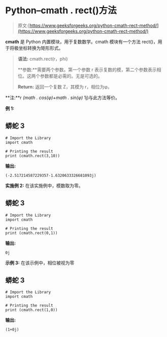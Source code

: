 # Python–cmath . rect()方法

> 原文:[https://www.geeksforgeeks.org/python-cmath-rect-method/](https://www.geeksforgeeks.org/python-cmath-rect-method/)

**cmath** 是 Python 内置模块，用于复数数学。cmath 模块有一个方法 rect()，用于将极坐标转换为矩形形式。

> **语法:** cmath.rect(r，phi)
> 
> **参数:**需要两个参数。第一个参数 r 表示复数的模，第二个参数表示相位。这两个参数都是必需的。无是可选的。
> 
> **Return:** 返回一个复数 Z，其模为 r，相位为φ。

**注:**r *(math . cos(φ)+math . sin(φ)* 1j)与此方法等价。

**例 1:**

## 蟒蛇 3

```
# Import the Library
import cmath 

# Printing the result
print (cmath.rect(3,10))
```

**输出:**

```
(-2.517214587229357-1.6320633326681093j)

```

**实施例 2:** 在该实施例中，模数取为零。

## 蟒蛇 3

```
# Import the Library
import cmath 

# Printing the result
print (cmath.rect(0,1))
```

**输出:**

```
0j

```

**示例 3:** 在该示例中，相位被视为零

## 蟒蛇 3

```
# Import the Library
import cmath 

# Printing the result
print (cmath.rect(1,0))
```

**输出:**

```
(1+0j)

```